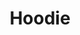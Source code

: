 ---
codehost: https://github.com/hoodiehq/hoodie
logohandle: hoodie
sort: hoodie
title: Hoodie
twitter: https://x.com/hoodiehq
website: http://hood.ie/
---